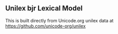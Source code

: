 Unilex bjr Lexical Model
----------------------

This is built directly from Unicode.org unilex data at
https://github.com/unicode-org/unilex
